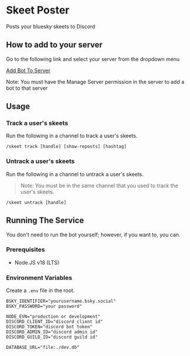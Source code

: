 # Skeet Poster

Posts your bluesky skeets to Discord

## How to add to your server

Go to the following link and select your server from the dropdown menu

[Add Bot To Server](https://discord.com/oauth2/authorize?client_id=1171491704814182482&scope=bot&permissions=2147485696)

Note: You must have the Manage Server permission in the server to add a bot to that server

## Usage

### Track a user's skeets

Run the following in a channel to track a user's skeets.

```
/skeet track [handle] [show-reposts] [hashtag]
```

### Untrack a user's skeets

Run the following in a channel to untrack a user's skeets.

> Note: You must be in the same channel that you used to track the user's skeets.

```
/skeet untrack [handle]
```

## Running The Service

You don't need to run the bot yourself; however, if you want to, you can.

### Prerequisites

-   Node.JS v18 (LTS)

###

### Environment Variables

Create a `.env` file in the root.

```
BSKY_IDENTIFIER="yourusername.bsky.social"
BSKY_PASSWORD="your password"

NODE_EVN="production or development"
DISCORD_CLIENT_ID="discord client id"
DISCORD_TOKEN="discord bot token"
DISCORD_ADMIN_ID="discord admin id"
DISCORD_GUILD_ID="discord guild id"

DATABASE_URL="file:./dev.db"
```
